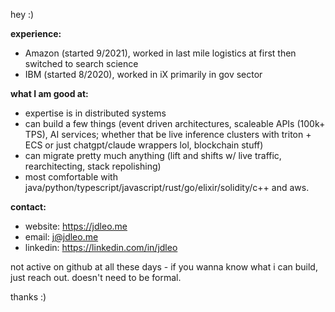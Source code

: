 hey :)

**experience:**
- Amazon (started 9/2021), worked in last mile logistics at first then switched to search science
- IBM (started 8/2020), worked in iX primarily in gov sector

**what I am good at:**
- expertise is in distributed systems
- can build a few things (event driven architectures, scaleable APIs (100k+ TPS), AI services; whether that be live inference clusters with triton + ECS or just chatgpt/claude wrappers lol, blockchain stuff)
- can migrate pretty much anything (lift and shifts w/ live traffic, rearchitecting, stack repolishing)
- most comfortable with java/python/typescript/javascript/rust/go/elixir/solidity/c++ and aws.

**contact:**
- website: https://jdleo.me
- email: j@jdleo.me
- linkedin: https://linkedin.com/in/jdleo

not active on github at all these days - if you wanna know what i can build, just reach out. doesn't need to be formal.

thanks :)
